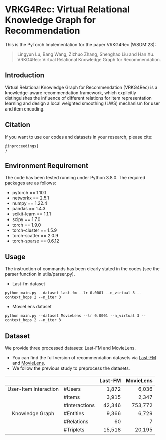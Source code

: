 # VRKG4Rec: Virtual Relational Knowledge Graph for Recommendation

This is the PyTorch Implementation for the paper VRKG4Rec (WSDM'23):

> Lingyun Lu, Bang Wang, Zizhuo Zhang, Shenghao Liu and Han Xu. VRKG4Rec: Virtual Relational Knowledge Graph for Recommendation. 

## Introduction

Virtual Relational Knowledge Graph for Recommendation (VRKG4Rec) is a knowledge-aware recommendation framework, which explicitly distinguishes the influence of different relations for item representation learning and design a
local weighted smoothing (LWS) mechanism for user and item encoding.

## Citation 

If you want to use our codes and datasets in your research, please cite:

```
@inproceedings{
}
```

## Environment Requirement

The code has been tested running under Python 3.8.0. The required packages are as follows:

- pytorch == 1.10.1
- networkx == 2.5.1
- numpy == 1.22.4
- pandas == 1.4.3
- scikit-learn == 1.1.1
- scipy == 1.7.0
- torch == 1.9.0
- torch-cluster == 1.5.9
- torch-scatter == 2.0.9
- torch-sparse == 0.6.12

## Usage

The instruction of commands has been clearly stated in the codes (see the parser function in utils/parser.py). 

- Last-fm dataset

```
python main.py --dataset last-fm --lr 0.0001 --n_virtual 3 --context_hops 2 --n_iter 3
```

- MovieLens dataset

```
python main.py --dataset MovieLens --lr 0.0001 --n_virtual 3 --context_hops 2 --n_iter 3
```


## Dataset

We provide three processed datasets: Last-FM and MovieLens.

- You can find the full version of recommendation datasets via [Last-FM](https://grouplens.org/datasets/hetrec-2011/) and [MovieLens](https://grouplens.org/datasets/movielens/1m/).
- We follow the previous study to preprocess the datasets.

|                       |               |     Last-FM | MovieLens |
| :-------------------: | :------------ | ----------: | --------: |
| User-Item Interaction | #Users        |       1,872 |     6,036 |
|                       | #Items        |       3,915 |     2,347 |
|                       | #Interactions |      42,346 |   753,772 |
|    Knowledge Graph    | #Entities     |       9,366 |     6,729 |
|                       | #Relations    |          60 |         7 |
|                       | #Triplets     |      15,518 |    20,195 |


